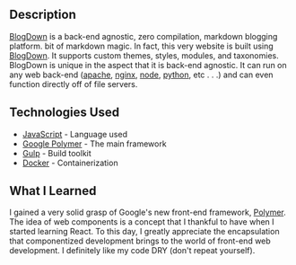 ## Description

[BlogDown](https://github.com/thingdown/blogdown) is a back-end agnostic, zero compilation, markdown blogging platform.
bit of markdown magic. In fact, this very website is built using [BlogDown](https://github.com/thingdown/blogdown).
It supports custom themes, styles, modules, and taxonomies. BlogDown is unique in the aspect that it is back-end agnostic.
It can run on any web back-end \([apache](http://httpd.apache.org/), [nginx](https://www.nginx.com/),
[node](https://nodejs.org), [python](https://docs.python.org/2/library/simplehttpserver.html), etc . . .\)
and can even function directly off of file servers.

## Technologies Used

* [JavaScript](https://www.w3schools.com/js/) - Language used
* [Google Polymer](https://www.polymer-project.org/) - The main framework
* [Gulp](http://gulpjs.com/) - Build toolkit
* [Docker](https://www.docker.com/) - Containerization

## What I Learned

I gained a very solid grasp of Google's new front-end framework, [Polymer](https://www.polymer-project.org/).
The idea of web components is a concept that I thankful to have when I started learning React.  To this day, I greatly
appreciate the encapsulation that componentized development brings to the world of front-end web development.
I definitely like my code DRY \(don't repeat yourself\).
